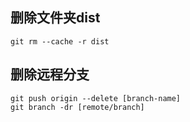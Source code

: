 
## 删除文件夹dist
```
git rm --cache -r dist
```

## 删除远程分支
```
git push origin --delete [branch-name]
git branch -dr [remote/branch]
```